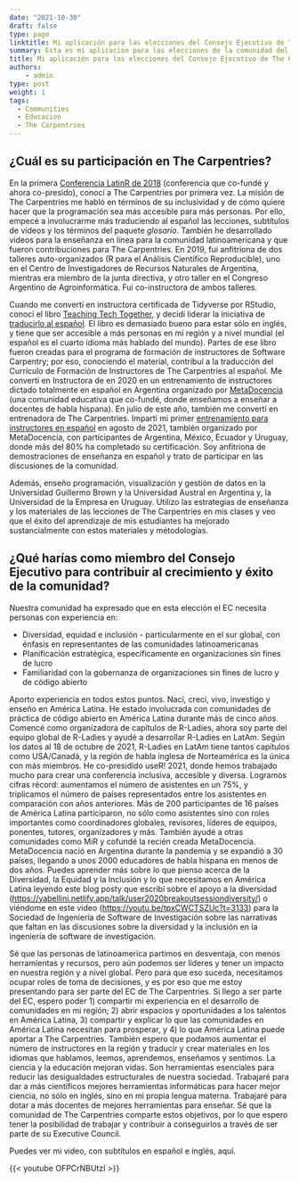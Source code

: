 ```yaml
---
date: "2021-10-30"
draft: false
type: page
linktitle: Mi aplicación para las elecciones del Consejo Ejecutivo de The Capentries 2021
summary: Esta es mi aplicación para las elecciones de la comunidad del Consejo Ejecutivo de The Capentries 2021
title: Mi aplicación para las elecciones del Consejo Ejecutivo de The Capentries 2021
authors: 
    - admin
type: post
weight: 1
tags: 
  - Communities
  - Educacion
  - The Carpentries
---
```


## ¿Cuál es su participación en The Carpentries?

En la primera [Conferencia LatinR de 2018](https://latin-r.com/) (conferencia que co-fundé y ahora co-presido), conocí a The Carpentries por primera vez. La misión de The Carpentries me habló en términos de su inclusividad y de cómo quiere hacer que la programación sea más accesible para más personas. Por ello, empecé a involucrarme más traduciendo al español las lecciones, subtítulos de vídeos y los términos del paquete _glosario_. También he desarrollado videos para la enseñanza en línea para la comunidad latinoamericana y que fueron contribuciones para The Carpentries. En 2019, fui anfitriona de dos talleres auto-organizados (R para el Análisis Científico Reproducible), uno en el Centro de Investigadores de Recursos Naturales de Argentina, mientras era miembro de la junta directiva, y otro taller en el Congreso Argentino de Agroinformática. Fui co-instructora de ambos talleres.

Cuando me convertí en instructora certificada de Tidyverse por RStudio, conocí el libro [Teaching Tech Together](https://teachtogether.tech/en/), y decidí liderar la iniciativa de [traducirlo al español](https://teachtogether.tech/es/index.html). El libro es demasiado bueno para estar sólo en inglés, y tiene que ser accesible a más personas en mi región y a nivel mundial (el español es el cuarto idioma más hablado del mundo). Partes de ese libro fueron creadas para el programa de formación de instructores de Software Carpentry; por eso, conociendo el material, contribuí a la traducción del Currículo de Formación de Instructores de The Carpentries al español. Me convertí en Instructora de en 2020 en un entrenamiento de instructores dictado totalmente en español en Argentina organizado por [MetaDocencia](https://www.metadocencia.org/) (una comunidad educativa que co-fundé, donde enseñamos a enseñar a docentes de habla hispana). En julio de este año, también me convertí en entrenadora de The Carpentries. Impartí mi primer [entrenamiento para instructores en español](https://paocorrales.github.io/2021-08-14-ttt-online-spanish/) en agosto de 2021, también organizado por MetaDocencia, con participantes de Argentina, México, Ecuador y Uruguay, donde más del 80% ha completado su certificación. Soy anfitriona de demostraciones de enseñanza en español y trato de participar en las discusiones de la comunidad.

Además, enseño programación, visualización y gestión de datos en la Universidad Guillermo Brown y la Universidad Austral en Argentina y, la Universidad de la Empresa en Uruguay. Utilizo las estrategias de enseñanza y los materiales de las lecciones de The Carpentries en mis clases y veo que el éxito del aprendizaje de mis estudiantes ha mejorado sustancialmente con estos materiales y métodologías.


## ¿Qué harías como miembro del Consejo Ejecutivo para contribuir al crecimiento y éxito de la comunidad?

Nuestra comunidad ha expresado que en esta elección el EC necesita personas con experiencia en:

  * Diversidad, equidad e inclusión - particularmente en el sur global, con énfasis en representantes de las comunidades latinoamericanas
  * Planificación estratégica, específicamente en organizaciones sin fines de lucro
  * Familiaridad con la gobernanza de organizaciones sin fines de lucro y de código abierto

Aporto experiencia en todos estos puntos. Nací, crecí, vivo, investigo y enseño en América Latina. He estado involucrada con comunidades de práctica de código abierto en América Latina durante más de cinco años. Comencé como organizadora de capítulos de R-Ladies, ahora soy parte del equipo global de R-Ladies y ayudé a desarrollar R-Ladies en LatAm. Según los datos al 18 de octubre de 2021, R-Ladies en LatAm tiene tantos capítulos como USA/Canadá, y la región de habla inglesa de Norteamérica es la única con más miembros. He co-presidido useR! 2021, donde hemos trabajado mucho para crear una conferencia inclusiva, accesible y diversa. Logramos cifras récord: aumentamos el número de asistentes en un 75%, y triplicamos el número de países representados entre los asistentes en comparación con años anteriores. Más de 200 participantes de 16 países de América Latina participaron, no sólo como asistentes sino con roles importantes como coordinadores globales, revisores, líderes de equipos, ponentes, tutores, organizadores y más. También ayudé a otras comunidades como MiR y cofundé la recién creada MetaDocencia. MetaDocencia nació en Argentina durante la pandemia y se expandió a 30 países, llegando a unos 2000 educadores de habla hispana en menos de dos años. Puedes aprender más sobre lo que pienso acerca de la Diversidad, la Equidad y la Inclusión y lo que necesitamos en América Latina leyendo este blog posty que escribí sobre el apoyo a la diversidad (https://yabellini.netlify.app/talk/user2020breakoutsessiondiversity/) o viéndome en este video (https://youtu.be/tpxCWCTSZUc?t=3133) para la Sociedad de Ingeniería de Software de Investigación sobre las narrativas que faltan en las discusiones sobre la diversidad y la inclusión en la ingeniería de software de investigación.

Sé que las personas de latinoamerica partimos en desventaja, con menos herramientas y recursos, pero aún podemos ser líderes y tener un impacto en nuestra región y a nivel global. Pero para que eso suceda, necesitamos ocupar roles de toma de decisiones, y es por eso que me estoy presentando para ser parte del EC de The Carpentries. Si llego a ser parte del EC, espero poder 1) compartir mi experiencia en el desarrollo de comunidades en mi región; 2) abrir espacios y oportunidades a los talentos en América Latina, 3) compartir y explicar lo que las comunidades en América Latina necesitan para prosperar, y 4) lo que América Latina puede aportar a The Carpentries. También espero que podamos aumentar el número de instructores en la región y traducir y crear materiales en los idiomas que hablamos, leemos, aprendemos, enseñamos y sentimos. La ciencia y la educación mejoran vidas. Son herramientas esenciales para reducir las desigualdades estructurales de nuestra sociedad. Trabajaré para dar a más científicos mejores herramientas informáticas para hacer mejor ciencia, no sólo en inglés, sino en mi propia lengua materna. Trabajaré para dotar a más docentes de mejores herramientas para enseñar. Sé que la comunidad de The Carpentries comparte estos objetivos, por lo que espero tener la posibilidad de trabajar y contribuir a conseguirlos a través de ser parte de su Executive Council.

Puedes ver mi video, con subtítulos en español e inglés, aquí.


{{< youtube OFPCrNBUtzI >}}